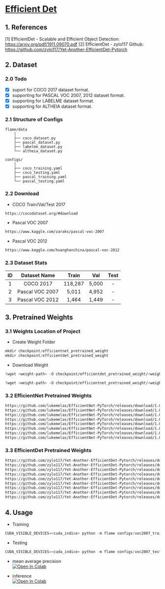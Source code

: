 # [Efficient Det](https://arxiv.org/pdf/1911.09070.pdf)

## 1. References
[1] EfficientDet - Scalable and Efficient Object Detection: https://arxiv.org/pdf/1911.09070.pdf
[2] EfficientDet - zylo117 Github: https://github.com/zylo117/Yet-Another-EfficientDet-Pytorch

## 2. Dataset
### 2.0 Todo
- [x] suport for COCO 2017 dataset format.
- [x] supporting for PASCAL VOC 2007, 2012 dataset format.
- [x] supporting for LABELME dataset format.
- [x] supporting for ALTHEIA dataset format.

### 2.1 Structure of Configs
```
flame/data
	|
	├── coco_dataset.py
	├── pascal_dataset.py
	├── labelme_dataset.py
	└── altheia_dataset.py

configs/
	|
	├── coco_training.yaml
	├── coco_testing.yaml
	├── pascal_training.yaml
	└── pascal_testing.yaml
```

### 2.2 Download
* COCO Train/Val/Test 2017
```bash
https://cocodataset.org/#download
```

* Pascal VOC 2007
```bash
https://www.kaggle.com/zaraks/pascal-voc-2007
```

* Pascal VOC 2012
```bash
https://www.kaggle.com/huanghanchina/pascal-voc-2012
```

### 2.3 Dataset Stats
|ID|Dataset Name|Train|Val|Test|
|:--:|:--------:|:--------:|:--:|:--:|
1|COCO 2017 |118,287|5,000|-|
2|Pascal VOC 2007 |5,011|4,952|-|
3|Pascal VOC 2012 |1,464|1,449|-|


## 3. Pretrained Weights
### 3.1 Weights Location of Project
* Create Weight Folder
```python
mkdir checkpoint/efficientnet_pretrained_weight
mkdir checkpoint/efficientdet_pretrained_weight
```
* Download Weight
```bash
!wget <weight-path> -O checkpoint/efficientdet_pretrained_weight/<weight-path-name>
```
```bash
!wget <weight-path> -O checkpoint/efficientnet_pretrained_weight/<weight-path-name>
```

### 3.2 EfficientNet Pretrained Weights
```bash
https://github.com/lukemelas/EfficientNet-PyTorch/releases/download/1.0/efficientnet-b0-355c32eb.pth
https://github.com/lukemelas/EfficientNet-PyTorch/releases/download/1.0/efficientnet-b1-f1951068.pth
https://github.com/lukemelas/EfficientNet-PyTorch/releases/download/1.0/efficientnet-b2-8bb594d6.pth
https://github.com/lukemelas/EfficientNet-PyTorch/releases/download/1.0/efficientnet-b3-5fb5a3c3.pth
https://github.com/lukemelas/EfficientNet-PyTorch/releases/download/1.0/efficientnet-b4-6ed6700e.pth
https://github.com/lukemelas/EfficientNet-PyTorch/releases/download/1.0/efficientnet-b5-b6417697.pth
https://github.com/lukemelas/EfficientNet-PyTorch/releases/download/1.0/efficientnet-b6-c76e70fd.pth
https://github.com/lukemelas/EfficientNet-PyTorch/releases/download/1.0/efficientnet-b7-dcc49843.pth
```

### 3.3 EfficientDet Pretrained Weights
```bash
https://github.com/zylo117/Yet-Another-EfficientDet-Pytorch/releases/download/1.0/efficientdet-d0.pth
https://github.com/zylo117/Yet-Another-EfficientDet-Pytorch/releases/download/1.0/efficientdet-d1.pth
https://github.com/zylo117/Yet-Another-EfficientDet-Pytorch/releases/download/1.0/efficientdet-d2.pth
https://github.com/zylo117/Yet-Another-EfficientDet-Pytorch/releases/download/1.0/efficientdet-d3.pth
https://github.com/zylo117/Yet-Another-EfficientDet-Pytorch/releases/download/1.0/efficientdet-d4.pth
https://github.com/zylo117/Yet-Another-EfficientDet-Pytorch/releases/download/1.0/efficientdet-d5.pth
https://github.com/zylo117/Yet-Another-EfficientDet-Pytorch/releases/download/1.0/efficientdet-d6.pth
https://github.com/zylo117/Yet-Another-EfficientDet-Pytorch/releases/download/1.0/efficientdet-d7.pth
https://github.com/zylo117/Yet-Another-EfficientDet-Pytorch/releases/download/1.0/efficientdet-d8.pth
```

## 4. Usage
* Training
```python
CUDA_VISIBLE_DEVICES=<cuda_indice> python -m flame configs/voc2007_training.yaml
```

* Testing
```python
CUDA_VISIBLE_DEVICES=<cuda_indice> python -m flame configs/voc2007_testing.yaml
```

* mean average precision \
[![Open In Colab](https://colab.research.google.com/assets/colab-badge.svg)](https://colab.research.google.com/drive/1LQWWi0IfUKFEtrJk-oAZcXKlf9hQ7cQ5?usp=sharing)

* inference \
[![Open In Colab](https://colab.research.google.com/assets/colab-badge.svg)](https://drive.google.com/file/d/1n4QoUcpv3wz6lXsWJSBAbRk4ZdO6NnEb/view?usp=sharing)
